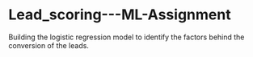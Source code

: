 # Lead_scoring---ML-Assignment
Building the logistic regression model to identify the factors behind the conversion of the leads.
